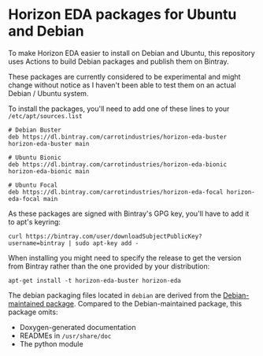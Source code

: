 # Horizon EDA packages for Ubuntu and Debian

To make Horizon EDA easier to install on Debian and Ubuntu, this repository uses Actions to build Debian packages and publish them on Bintray.

These packages are currently considered to be experimental and might change without notice as I haven't been able to test them on an actual Debian / Ubuntu system.

To install the packages, you'll need to add one of these lines to your `/etc/apt/sources.list`

```
# Debian Buster
deb https://dl.bintray.com/carrotindustries/horizon-eda-buster horizon-eda-buster main

# Ubuntu Bionic
deb https://dl.bintray.com/carrotindustries/horizon-eda-bionic horizon-eda-bionic main

# Ubuntu Focal
deb https://dl.bintray.com/carrotindustries/horizon-eda-focal horizon-eda-focal main
```

As these packages are signed with Bintray's GPG key, you'll have to add it to apt's keyring:
```
curl https://bintray.com/user/downloadSubjectPublicKey?username=bintray | sudo apt-key add -
```

When installing you might need to specify the release to get the version from Bintray rather than the one provided by your distribution:
```
apt-get install -t horizon-eda-buster horizon-eda
```

The debian packaging files located in `debian` are derived from the [Debian-maintained package](https://packages.debian.org/sid/horizon-eda).
Compared to the Debian-maintained package, this package omits:

 - Doxygen-generated documentation
 - READMEs in `/usr/share/doc`
 - The python module
